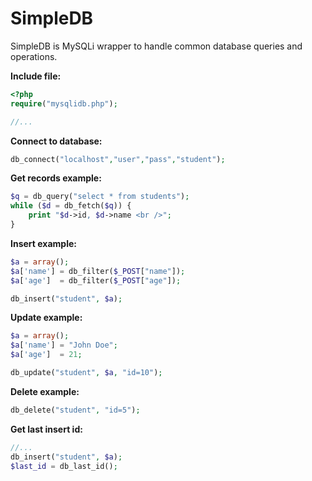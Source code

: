 # SimpleDB #

SimpleDB is MySQLi wrapper to handle common database queries and operations.

**Include file:**
```php
<?php
require("mysqlidb.php");

//...
```

**Connect to database:**
```php
db_connect("localhost","user","pass","student");
```

**Get records example:**
```php
$q = db_query("select * from students");
while ($d = db_fetch($q)) {
    print "$d->id, $d->name <br />";
}
```

**Insert example:**
```php
$a = array();
$a['name'] = db_filter($_POST["name"]);
$a['age']  = db_filter($_POST["age"]);

db_insert("student", $a);
```

**Update example:**
```php
$a = array();
$a['name'] = "John Doe";
$a['age']  = 21;

db_update("student", $a, "id=10");
```

**Delete example:**
```php
db_delete("student", "id=5");
```

**Get last insert id:**
```php
//...
db_insert("student", $a);
$last_id = db_last_id();
```